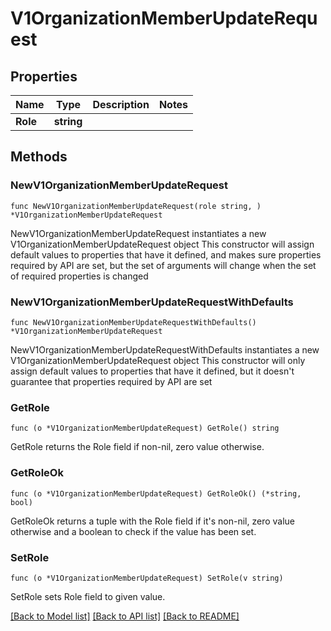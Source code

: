 # V1OrganizationMemberUpdateRequest

## Properties

Name | Type | Description | Notes
------------ | ------------- | ------------- | -------------
**Role** | **string** |  | 

## Methods

### NewV1OrganizationMemberUpdateRequest

`func NewV1OrganizationMemberUpdateRequest(role string, ) *V1OrganizationMemberUpdateRequest`

NewV1OrganizationMemberUpdateRequest instantiates a new V1OrganizationMemberUpdateRequest object
This constructor will assign default values to properties that have it defined,
and makes sure properties required by API are set, but the set of arguments
will change when the set of required properties is changed

### NewV1OrganizationMemberUpdateRequestWithDefaults

`func NewV1OrganizationMemberUpdateRequestWithDefaults() *V1OrganizationMemberUpdateRequest`

NewV1OrganizationMemberUpdateRequestWithDefaults instantiates a new V1OrganizationMemberUpdateRequest object
This constructor will only assign default values to properties that have it defined,
but it doesn't guarantee that properties required by API are set

### GetRole

`func (o *V1OrganizationMemberUpdateRequest) GetRole() string`

GetRole returns the Role field if non-nil, zero value otherwise.

### GetRoleOk

`func (o *V1OrganizationMemberUpdateRequest) GetRoleOk() (*string, bool)`

GetRoleOk returns a tuple with the Role field if it's non-nil, zero value otherwise
and a boolean to check if the value has been set.

### SetRole

`func (o *V1OrganizationMemberUpdateRequest) SetRole(v string)`

SetRole sets Role field to given value.



[[Back to Model list]](../README.md#documentation-for-models) [[Back to API list]](../README.md#documentation-for-api-endpoints) [[Back to README]](../README.md)


